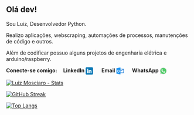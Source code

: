 ## Olá dev!
<p align="left">Sou Luiz, Desenvolvedor Python.</p>
<p>Realizo aplicações, webscraping, automações de processos, manutenções de código e outros.
  
Além de codificar possuo alguns projetos de engenharia elétrica e arduino/raspberry.
</p>

<b>
<p align="left">Conecte-se comigo:&nbsp;&nbsp;&nbsp;&nbsp;
LinkedIn
<a align="center" href="https://www.linkedin.com/in/luizmosciaro/" target="blank">
<img align="center" src="https://github.com/LuizMosciaro/LuizMosciaro/blob/main/linkedin.png" height="20"></a> 
&nbsp;&nbsp;&nbsp;&nbsp;&nbsp;&nbsp;Email
<a align="center" href="mailto:edu.mosciaro@live.com" target="blank">
<img align="center" src="https://github.com/LuizMosciaro/LuizMosciaro/blob/main/outlook.png" height="20"></a>
&nbsp;&nbsp;&nbsp;&nbsp;&nbsp;&nbsp;WhatsApp
<a align="center" href="https://wa.me/5592992754311?text=Ola%20Luiz%20Mosciaro,%20encontrei%20seu%20contato%20no%20GitHub." target="blank">
<img align="center" src="https://github.com/LuizMosciaro/LuizMosciaro/blob/main/whatsapp.png" height="20"></a>
</b>
</p>

[![Luiz Mosciaro - Stats](https://github-readme-stats.vercel.app/api?username=luizmosciaro&hide=stars,&count_private=true&theme=yeblu)](https://github.com/luizmosciaro/github-readme-stats)

[![GitHub Streak](https://github-readme-streak-stats.herokuapp.com?user=LuizMosciaro&theme=yeblu&locale=pt-br&date_format=j%20M%5B%20Y%5D)](https://git.io/streak-stats)

[![Top Langs](https://github-readme-stats.vercel.app/api/top-langs/?username=luizmosciaro&layout=compact&theme=yeblu&locale=pt-br)](https://github.com/anuraghazra/github-readme-stats)
